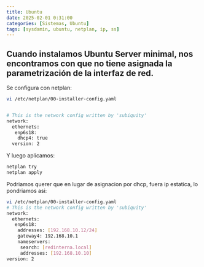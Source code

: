 ```yaml
---
title: Ubuntu
date: 2025-02-01 0:31:00
categories: [Sistemas, Ubuntu]
tags: [sysdamin, ubuntu, netplan, ip, ss]
---
```


## Cuando instalamos Ubuntu Server minimal, nos encontramos con que no tiene asignada la parametrización de la interfaz de red.
Se configura con netplan:
```bash
vi /etc/netplan/00-installer-config.yaml


# This is the network config written by 'subiquity'
network:
  ethernets:
   enp6s18:
    dhcp4: true
  version: 2
```

Y luego aplicamos:
```bash
netplan try
netplan apply
```
Podriamos querer que en lugar de asignacion por dhcp, fuera ip estatica, lo pondriamos asi:

```bash
vi /etc/netplan/00-installer-config.yaml
# This is the network config written by 'subiquity'
network:
  ethernets:
   enp6s18:
    addresses: [192.168.10.12/24]
    gateway4: 192.168.10.1
    nameservers:
     search: [redinterna.local]
     addresses: [192.168.10.10]
version: 2
```
